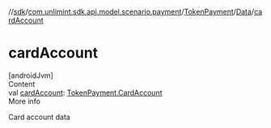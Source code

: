 //[sdk](../../../../index.md)/[com.unlimint.sdk.api.model.scenario.payment](../../index.md)/[TokenPayment](../index.md)/[Data](index.md)/[cardAccount](card-account.md)



# cardAccount  
[androidJvm]  
Content  
val [cardAccount](card-account.md): [TokenPayment.CardAccount](../-card-account/index.md)  
More info  


Card account data

  



